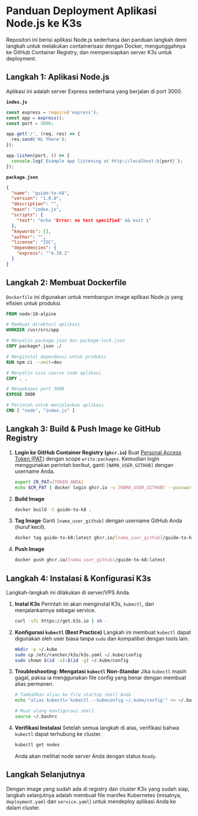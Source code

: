 # Panduan Deployment Aplikasi Node.js ke K3s

Repositori ini berisi aplikasi Node.js sederhana dan panduan langkah demi langkah untuk melakukan containerisasi dengan Docker, mengunggahnya ke GitHub Container Registry, dan mempersiapkan server K3s untuk deployment.

## Langkah 1: Aplikasi Node.js

Aplikasi ini adalah server Express sederhana yang berjalan di port 3000.

**`index.js`**
```javascript
const express = require('express');
const app = express();
const port = 3000;

app.get('/', (req, res) => {
  res.send('Hi There');
});

app.listen(port, () => {
  console.log(`Example app listening at http://localhost:${port}`);
});
```

**`package.json`**
```json
{
  "name": "guide-to-k8",
  "version": "1.0.0",
  "description": "",
  "main": "index.js",
  "scripts": {
    "test": "echo "Error: no test specified" && exit 1"
  },
  "keywords": [],
  "author": "",
  "license": "ISC",
  "dependencies": {
    "express": "^4.19.2"
  }
}
```

## Langkah 2: Membuat Dockerfile

`Dockerfile` ini digunakan untuk membangun image aplikasi Node.js yang efisien untuk produksi.

```dockerfile
FROM node:18-alpine

# Membuat direktori aplikasi
WORKDIR /usr/src/app

# Menyalin package.json dan package-lock.json
COPY package*.json ./

# Menginstal dependensi untuk produksi
RUN npm ci --omit=dev

# Menyalin sisa source code aplikasi
COPY . .

# Mengekspos port 3000
EXPOSE 3000

# Perintah untuk menjalankan aplikasi
CMD [ "node", "index.js" ]
```

## Langkah 3: Build & Push Image ke GitHub Registry

1.  **Login ke GitHub Container Registry (`ghcr.io`)**
    Buat [Personal Access Token (PAT)](https://github.com/settings/tokens/new) dengan scope `write:packages`. Kemudian login menggunakan perintah berikut, ganti `[NAMA_USER_GITHUB]` dengan username Anda.
    ```bash
    export CR_PAT=[TOKEN_ANDA]
    echo $CR_PAT | docker login ghcr.io -u [NAMA_USER_GITHUB] --password-stdin
    ```

2.  **Build Image**
    ```bash
    docker build -t guide-to-k8 .
    ```

3.  **Tag Image**
    Ganti `[nama_user_github]` dengan username GitHub Anda (huruf kecil).
    ```bash
    docker tag guide-to-k8:latest ghcr.io/[nama_user_github]/guide-to-k8:latest
    ```

4.  **Push Image**
    ```bash
    docker push ghcr.io/[nama_user_github]/guide-to-k8:latest
    ```

## Langkah 4: Instalasi & Konfigurasi K3s

Langkah-langkah ini dilakukan di server/VPS Anda.

1.  **Instal K3s**
    Perintah ini akan menginstal K3s, `kubectl`, dan menjalankannya sebagai service.
    ```bash
    curl -sfL https://get.k3s.io | sh -
    ```

2.  **Konfigurasi `kubectl` (Best Practice)**
    Langkah ini membuat `kubectl` dapat digunakan oleh user biasa tanpa `sudo` dan kompatibel dengan tools lain.
    ```bash
    mkdir -p ~/.kube
    sudo cp /etc/rancher/k3s/k3s.yaml ~/.kube/config
    sudo chown $(id -u):$(id -g) ~/.kube/config
    ```

3.  **Troubleshooting: Mengatasi `kubectl` Non-Standar**
    Jika `kubectl` masih gagal, paksa ia menggunakan file config yang benar dengan membuat alias permanen.
    ```bash
    # Tambahkan alias ke file startup shell Anda
    echo "alias kubectl='kubectl --kubeconfig ~/.kube/config'" >> ~/.bashrc

    # Muat ulang konfigurasi shell
    source ~/.bashrc
    ```

4.  **Verifikasi Instalasi**
    Setelah semua langkah di atas, verifikasi bahwa `kubectl` dapat terhubung ke cluster.
    ```bash
    kubectl get nodes
    ```
    Anda akan melihat node server Anda dengan status `Ready`.

## Langkah Selanjutnya

Dengan image yang sudah ada di registry dan cluster K3s yang sudah siap, langkah selanjutnya adalah membuat file manifes Kubernetes (misalnya, `deployment.yaml` dan `service.yaml`) untuk mendeploy aplikasi Anda ke dalam cluster.
